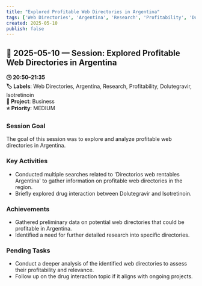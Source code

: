 ```yaml
---
title: "Explored Profitable Web Directories in Argentina"
tags: ['Web Directories', 'Argentina', 'Research', 'Profitability', 'Dolutegravir', 'Isotretinoin']
created: 2025-05-10
publish: false
---
```


## 📅 2025-05-10 — Session: Explored Profitable Web Directories in Argentina

**🕒 20:50–21:35**  
**🏷️ Labels**: Web Directories, Argentina, Research, Profitability, Dolutegravir, Isotretinoin  
**📂 Project**: Business  
**⭐ Priority**: MEDIUM  


### Session Goal
The goal of this session was to explore and analyze profitable web directories in Argentina.

### Key Activities
- Conducted multiple searches related to 'Directorios web rentables Argentina' to gather information on profitable web directories in the region.
- Briefly explored drug interaction between Dolutegravir and Isotretinoin.

### Achievements
- Gathered preliminary data on potential web directories that could be profitable in Argentina.
- Identified a need for further detailed research into specific directories.

### Pending Tasks
- Conduct a deeper analysis of the identified web directories to assess their profitability and relevance.
- Follow up on the drug interaction topic if it aligns with ongoing projects.

